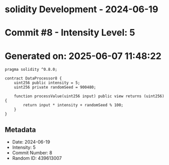 ﻿# solidity Development - 2024-06-19
# Commit #8 - Intensity Level: 5
# Generated on: 2025-06-07 11:48:22
```solidity
pragma solidity ^0.8.0;

contract DataProcessor8 {
    uint256 public intensity = 5;
    uint256 private randomSeed = 900480;

    function processValue(uint256 input) public view returns (uint256) {
        return input * intensity + randomSeed % 100;
    }
}
```
## Metadata
- Date: 2024-06-19
- Intensity: 5
- Commit Number: 8
- Random ID: 439613007
